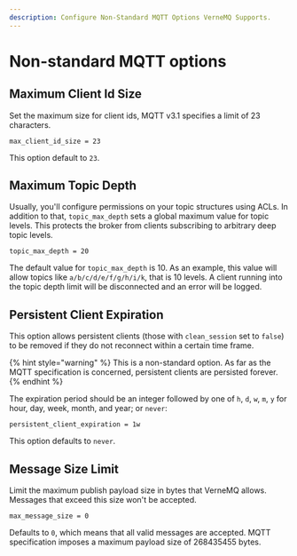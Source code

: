 ```yaml
---
description: Configure Non-Standard MQTT Options VerneMQ Supports.
---
```


# Non-standard MQTT options

## Maximum Client Id Size

Set the maximum size for client ids, MQTT v3.1 specifies a limit of 23 characters.

```text
max_client_id_size = 23
```

This option default to `23`.

## Maximum Topic Depth

Usually, you'll configure permissions on your topic structures using ACLs. In addition to that, `topic_max_depth` sets a global maximum value for topic levels. This protects the broker from clients subscribing to arbitrary deep topic levels. 

```text
topic_max_depth = 20
```
The default value for `topic_max_depth` is 10. As an example, this value will allow topics like `a/b/c/d/e/f/g/h/i/k`, that is 10 levels.
A client running into the topic depth limit will be disconnected and an error will be logged.

## Persistent Client Expiration

This option allows persistent clients \(those with `clean_session` set to `false`\) to be removed if they do not reconnect within a certain time frame.

{% hint style="warning" %}
This is a non-standard option. As far as the MQTT specification is concerned, persistent clients are persisted forever.
{% endhint %}

The expiration period should be an integer followed by one of `h`, `d`, `w`, `m`, `y` for hour, day, week, month, and year; or `never`:

```text
persistent_client_expiration = 1w
```

This option defaults to `never`.

## Message Size Limit

Limit the maximum publish payload size in bytes that VerneMQ allows. Messages that exceed this size won't be accepted.

```text
max_message_size = 0
```

Defaults to `0`, which means that all valid messages are accepted. MQTT specification imposes a maximum payload size of 268435455 bytes.

